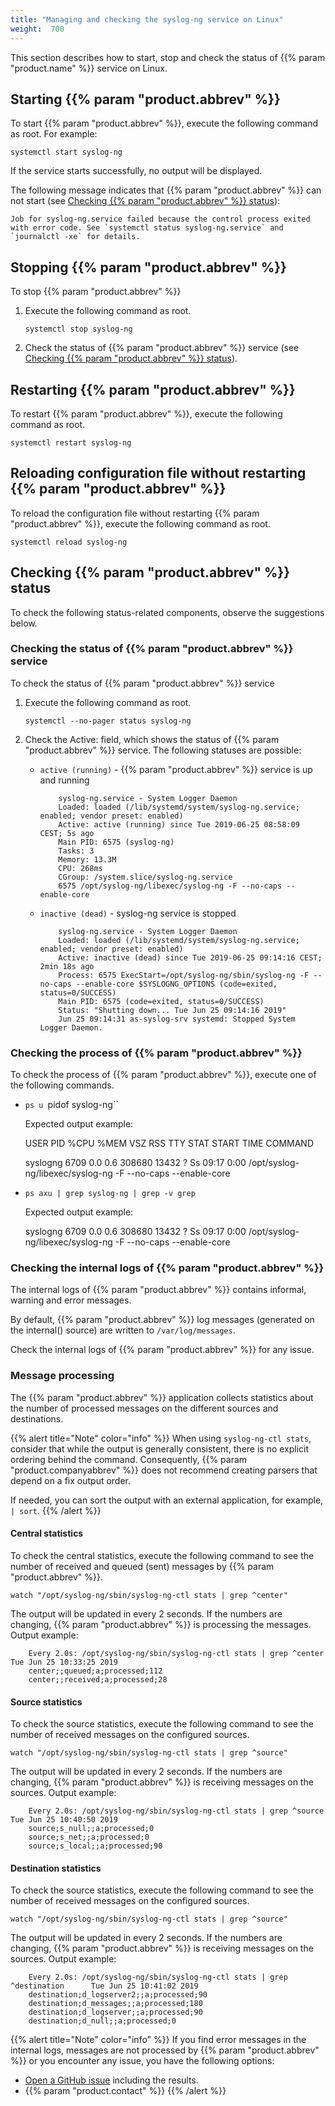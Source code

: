 ```yaml
---
title: "Managing and checking the syslog-ng service on Linux"
weight:  700
---
```

<!-- DISCLAIMER: This file is based on the syslog-ng Open Source Edition documentation https://github.com/balabit/syslog-ng-ose-guides/commit/2f4a52ee61d1ea9ad27cb4f3168b95408fddfdf2 and is used under the terms of The syslog-ng Open Source Edition Documentation License. The file has been modified by Axoflow. -->

This section describes how to start, stop and check the status of {{% param "product.name" %}} service on Linux.


## Starting {{% param "product.abbrev" %}}

To start {{% param "product.abbrev" %}}, execute the following command as root. For example:

`systemctl start syslog-ng`

If the service starts successfully, no output will be displayed.

The following message indicates that {{% param "product.abbrev" %}} can not start (see [Checking {{% param "product.abbrev" %}} status](#check-syslog-ng-status)):

    Job for syslog-ng.service failed because the control process exited with error code. See `systemctl status syslog-ng.service` and `journalctl -xe` for details.

## Stopping {{% param "product.abbrev" %}}

To stop {{% param "product.abbrev" %}}

1.  Execute the following command as root.
    
    `systemctl stop syslog-ng`

2.  Check the status of {{% param "product.abbrev" %}} service (see [Checking {{% param "product.abbrev" %}} status](#check-syslog-ng-status)).

## Restarting {{% param "product.abbrev" %}}

To restart {{% param "product.abbrev" %}}, execute the following command as root.

`systemctl restart syslog-ng`

## Reloading configuration file without restarting {{% param "product.abbrev" %}}

To reload the configuration file without restarting {{% param "product.abbrev" %}}, execute the following command as root.

`systemctl reload syslog-ng`

## Checking {{% param "product.abbrev" %}} status

To check the following status-related components, observe the suggestions below.

### Checking the status of {{% param "product.abbrev" %}} service

To check the status of {{% param "product.abbrev" %}} service

1.  Execute the following command as root.

    `systemctl --no-pager status syslog-ng`

2.  Check the <span class="code">Active:</span> field, which shows the status of {{% param "product.abbrev" %}} service. The following statuses are possible:
    
    - `active (running)` - {{% param "product.abbrev" %}} service is up and running

        ```shell
            syslog-ng.service - System Logger Daemon
            Loaded: loaded (/lib/systemd/system/syslog-ng.service; enabled; vendor preset: enabled)
            Active: active (running) since Tue 2019-06-25 08:58:09 CEST; 5s ago
            Main PID: 6575 (syslog-ng)
            Tasks: 3
            Memory: 13.3M
            CPU: 268ms
            CGroup: /system.slice/syslog-ng.service
            6575 /opt/syslog-ng/libexec/syslog-ng -F --no-caps --enable-core
        ```

    - `inactive (dead)` - syslog-ng service is stopped

        ```shell
            syslog-ng.service - System Logger Daemon
            Loaded: loaded (/lib/systemd/system/syslog-ng.service; enabled; vendor preset: enabled)
            Active: inactive (dead) since Tue 2019-06-25 09:14:16 CEST; 2min 18s ago
            Process: 6575 ExecStart=/opt/syslog-ng/sbin/syslog-ng -F --no-caps --enable-core $SYSLOGNG_OPTIONS (code=exited, status=0/SUCCESS)
            Main PID: 6575 (code=exited, status=0/SUCCESS)
            Status: "Shutting down... Tue Jun 25 09:14:16 2019"
            Jun 25 09:14:31 as-syslog-srv systemd: Stopped System Logger Daemon.
        ```

### Checking the process of {{% param "product.abbrev" %}}

To check the process of {{% param "product.abbrev" %}}, execute one of the following commands.

- `ps u `pidof syslog-ng``
    
    Expected output example:

    <span class="code">USER PID %CPU %MEM VSZ RSS TTY STAT START TIME COMMAND</span>
    
    <span class="code">syslogng 6709 0.0 0.6 308680 13432 ? Ss 09:17 0:00 /opt/syslog-ng/libexec/syslog-ng -F --no-caps --enable-core</span>

- `ps axu | grep syslog-ng | grep -v grep`
    
    Expected output example:
    
    <span class="code">syslogng 6709 0.0 0.6 308680 13432 ? Ss 09:17 0:00 /opt/syslog-ng/libexec/syslog-ng -F --no-caps --enable-core</span>

### Checking the internal logs of {{% param "product.abbrev" %}}
    
The internal logs of {{% param "product.abbrev" %}} contains informal, warning and error messages.

By default, {{% param "product.abbrev" %}} log messages (generated on the <span class="code">internal()</span> source) are written to `/var/log/messages`.

Check the internal logs of {{% param "product.abbrev" %}} for any issue.

### <span id="stats"></span> Message processing

The {{% param "product.abbrev" %}} application collects statistics about the number of processed messages on the different sources and destinations.

{{% alert title="Note" color="info" %}}
When using `syslog-ng-ctl stats`, consider that while the output is generally consistent, there is no explicit ordering behind the command. Consequently, {{% param "product.companyabbrev" %}} does not recommend creating parsers that depend on a fix output order.

If needed, you can sort the output with an external application, for example, `| sort`.
{{% /alert %}}

#### Central statistics

To check the central statistics, execute the following command to see the number of received and queued (sent) messages by {{% param "product.abbrev" %}}.

`watch "/opt/syslog-ng/sbin/syslog-ng-ctl stats | grep ^center"`

The output will be updated in every 2 seconds. If the numbers are changing, {{% param "product.abbrev" %}} is processing the messages. Output example:

```shell
    Every 2.0s: /opt/syslog-ng/sbin/syslog-ng-ctl stats | grep ^center       Tue Jun 25 10:33:25 2019
    center;;queued;a;processed;112
    center;;received;a;processed;28
```

#### Source statistics

To check the source statistics, execute the following command to see the number of received messages on the configured sources.

`watch "/opt/syslog-ng/sbin/syslog-ng-ctl stats | grep ^source"`

The output will be updated in every 2 seconds. If the numbers are changing, {{% param "product.abbrev" %}} is receiving messages on the sources. Output example:

```shell
    Every 2.0s: /opt/syslog-ng/sbin/syslog-ng-ctl stats | grep ^source      Tue Jun 25 10:40:50 2019
    source;s_null;;a;processed;0
    source;s_net;;a;processed;0
    source;s_local;;a;processed;90
```

#### Destination statistics

To check the source statistics, execute the following command to see the number of received messages on the configured sources.

`watch "/opt/syslog-ng/sbin/syslog-ng-ctl stats | grep ^source"`

The output will be updated in every 2 seconds. If the numbers are changing, {{% param "product.abbrev" %}} is receiving messages on the sources. Output example:

```shell
    Every 2.0s: /opt/syslog-ng/sbin/syslog-ng-ctl stats | grep ^destination      Tue Jun 25 10:41:02 2019
    destination;d_logserver2;;a;processed;90
    destination;d_messages;;a;processed;180
    destination;d_logserver;;a;processed;90
    destination;d_null;;a;processed;0
```

{{% alert title="Note" color="info" %}}
If you find error messages in the internal logs, messages are not processed by {{% param "product.abbrev" %}} or you encounter any issue, you have the following options:

- [Open a GitHub issue](https://github.com/syslog-ng/syslog-ng/issues) including the results.
- {{% param "product.contact" %}}
{{% /alert %}}
